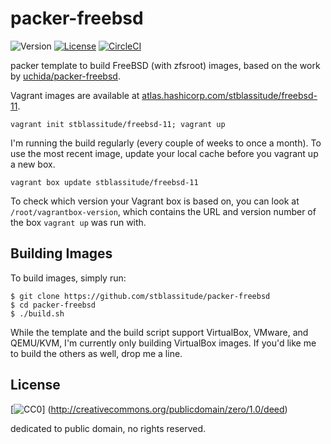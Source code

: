 # packer-freebsd

![Version](https://img.shields.io/github/tag/stblassitude/packer-freebsd.svg?maxAge=2592000)
[![License](https://img.shields.io/github/license/stblassitude/packer-freebsd.svg?maxAge=2592000)](http://creativecommons.org/publicdomain/zero/1.0/deed)
[![CircleCI](https://img.shields.io/circleci/project/stblassitude/packer-freebsd.svg?maxAge=2592000)](https://circleci.com/gh/stblassitude/packer-freebsd)

packer template to build FreeBSD (with zfsroot) images, based on the work
by [uchida/packer-freebsd](https://github.com/uchida/packer-freebsd).

Vagrant images are available at [atlas.hashicorp.com/stblassitude/freebsd-11](https://atlas.hashicorp.com/stblassitude/boxes/freebsd-11).

```console
vagrant init stblassitude/freebsd-11; vagrant up
```

I'm running the build regularly (every couple of weeks to once a month). To use
the most recent image, update your local cache before you vagrant up a new box.

```console
vagrant box update stblassitude/freebsd-11
```

To check which version your Vagrant box is based on, you can look at
`/root/vagrantbox-version`, which contains the URL and version number of the box
`vagrant up` was run with.

## Building Images

To build images, simply run:

```console
$ git clone https://github.com/stblassitude/packer-freebsd
$ cd packer-freebsd
$ ./build.sh
```

While the template and the build script support VirtualBox, VMware, and
QEMU/KVM, I'm currently only building VirtualBox images.  If you'd like me to
build the others as well, drop me a line.

## License

[![CC0](http://i.creativecommons.org/p/zero/1.0/88x31.png "CC0")]
(http://creativecommons.org/publicdomain/zero/1.0/deed)

dedicated to public domain, no rights reserved.
